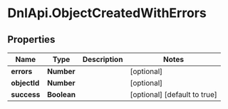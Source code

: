 # DnlApi.ObjectCreatedWithErrors

## Properties
Name | Type | Description | Notes
------------ | ------------- | ------------- | -------------
**errors** | **Number** |  | [optional] 
**objectId** | **Number** |  | [optional] 
**success** | **Boolean** |  | [optional] [default to true]


